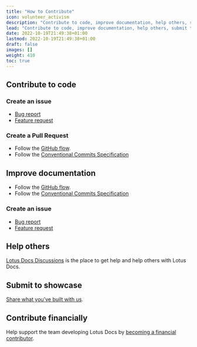 ```yaml
---
title: "How to Contribute"
icon: volunteer_activism
description: "Contribute to code, improve documentation, help others, submit to showcase, and contribute financially."
lead: "Contribute to code, improve documentation, help others, submit to showcase, and contribute financially."
date: 2022-10-19T21:49:38+01:00
lastmod: 2022-10-19T21:49:38+01:00
draft: false
images: []
weight: 410
toc: true
---
```


## Contribute to code

### Create an issue

- [Bug report](https://github.com/colinwilson/lotusdocs/issues/new?template=bug-report---.md)
- [Feature request](https://github.com/colinwilson/lotusdocs/issues/new?template=feature-request---.md)

### Create a Pull Request

- Follow the [GitHub flow](https://guides.github.com/introduction/flow/).
- Follow the [Conventional Commits Specification](https://www.conventionalcommits.org/en/v1.0.0/)

## Improve documentation


- Follow the [GitHub flow](https://guides.github.com/introduction/flow/).
- Follow the [Conventional Commits Specification](https://www.conventionalcommits.org/en/v1.0.0/)

### Create an issue

- [Bug report](https://github.com/colinwilson/lotusdocs.dev/issues/new?template=bug-report---.md)
- [Feature request](https://github.com/colinwilson/lotusdocs.dev/issues/new?template=feature-request---.md)

## Help others

[Lotus Docs Discussions](https://github.com/colinwilson/lotusdocs/discussions) is the place to get help and help others with Lotus Docs.

## Submit to showcase

[Share what you’ve built with us](https://github.com/colinwilson/lotusdocs/discussions?discussions_q=category%3A%22Show+and+tell%22).

## Contribute financially

Help support the team developing Lotus Docs by [becoming a financial contributor](/docs/contributing/financial-contributions/).